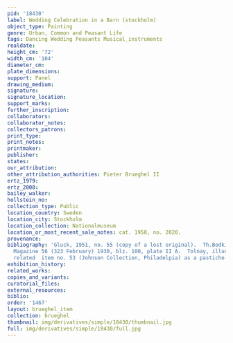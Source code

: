 ```yaml
---
pid: '18430'
label: Wedding Celebration in a Barn (stockholm)
object_type: Painting
genre: Urban, Common and Peasant Life
tags: Dancing Wedding Peasants Musical_instruments
realdate: 
height_cm: '72'
width_cm: '104'
diameter_cm: 
plate_dimensions: 
support: Panel
drawing_medium: 
signature: 
signature_location: 
support_marks: 
further_inscription: 
collaborators: 
collaborator_notes: 
collectors_patrons: 
print_type: 
print_notes: 
printmaker: 
publisher: 
states: 
our_attribution: 
other_attribution_authorities: Pieter Brueghel II
ertz_1979: 
ertz_2008: 
bailey_walker: 
hollstein_no: 
collection_type: Public
location_country: Sweden
location_city: Stockholm
location_collection: Nationalmuseum
location_or_most_recent_sale_notes: cat. 1958, no. 2020.
provenance: 
bibliography: 'Gluck, 1951, no. 55 (copy of a lost original).  Th.Bodkin in the Burlington
  Magazine 56 (323 February) 1930, blz. 100, plate II A.  Tolnay, illustration 150,
  related  item no. 53 (Johnson Collection, Philadelpia) as a pastiche.   '
exhibition_history: 
related_works: 
copies_and_variants: 
curatorial_files: 
external_resources: 
biblio: 
order: '1467'
layout: brueghel_item
collection: brueghel
thumbnail: img/derivatives/simple/18430/thumbnail.jpg
full: img/derivatives/simple/18430/full.jpg
---
```

